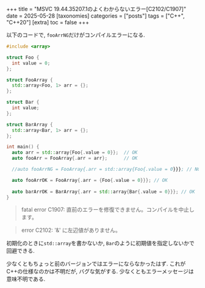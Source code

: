 +++
title = "MSVC 19.44.35207.1のよくわからないエラー[C2102/C1907]"
date = 2025-05-28
[taxonomies]
categories = ["posts"]
tags = ["C++", "C++20"]
[extra]
toc = false
+++

以下のコードで, `fooArrNG`だけがコンパイルエラーになる.

```cpp
#include <array>

struct Foo {
  int value = 0;
};

struct FooArray {
  std::array<Foo, 1> arr = {};
};

struct Bar {
  int value;
};

struct BarArray {
  std::array<Bar, 1> arr = {};
};

int main() {
  auto arr = std::array{Foo{.value = 0}};  // OK
  auto fooArr = FooArray{.arr = arr};      // OK

  //auto fooArrNG = FooArray{.arr = std::array{Foo{.value = 0}}}; // NG

  auto fooArrOK = FooArray{.arr = {Foo{.value = 0}}}; // OK
  
  auto barArrOK = BarArray{.arr = std::array{Bar{.value = 0}}}; // OK
}
```

> fatal  error C1907: 直前のエラーを修復できません。コンパイルを中止します。

> error C2102: '&' に左辺値がありません。

初期化のときに`std::array`を書かないか, `Bar`のように初期値を指定しないかで回避できる.

少なくともちょっと前のバージョンではエラーにならなかったはず.
これがC++の仕様なのかは不明だが, バグな気がする. 少なくともエラーメッセージは意味不明である.

